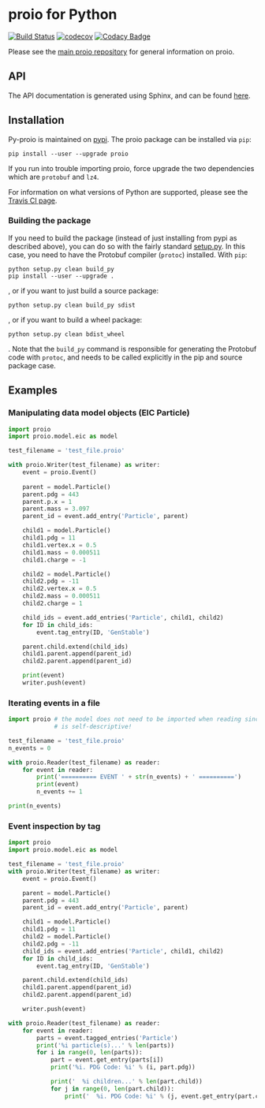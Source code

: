 # proio for Python
[![Build Status](https://travis-ci.org/proio-org/py-proio.svg?branch=master)](https://travis-ci.org/proio-org/py-proio)
[![codecov](https://codecov.io/gh/proio-org/py-proio/branch/master/graph/badge.svg)](https://codecov.io/gh/proio-org/py-proio)
[![Codacy Badge](https://api.codacy.com/project/badge/Grade/c7084aee40fd459594e3646b152d1e43)](https://www.codacy.com/app/proio-org/py-proio?utm_source=github.com&amp;utm_medium=referral&amp;utm_content=proio-org/py-proio&amp;utm_campaign=Badge_Grade)

Please see the [main proio repository](https://github.com/proio-org/proio) for general information on proio.

## API
The API documentation is generated using Sphinx, and can be found
[here](https://proio-org.github.io/py-proio-docs/).

## Installation
Py-proio is maintained on [pypi](https://pypi.python.org/pypi/proio).  The
proio package can be installed via
`pip`:
```shell
pip install --user --upgrade proio
```

If you run into trouble importing proio, force upgrade the two dependencies
which are `protobuf` and `lz4`.

For information on what versions of Python are supported, please see the
[Travis CI page](https://travis-ci.org/proio-org/py-proio).

### Building the package
If you need to build the package (instead of just installing from pypi as
described above), you can do so with the fairly standard [setup.py](setup.py).
In this case, you need to have the Protobuf compiler (`protoc`) installed.
With `pip`:
```shell
python setup.py clean build_py
pip install --user --upgrade .
```
, or if you want to just build a source package:
```shell
python setup.py clean build_py sdist
```
, or if you want to build a wheel package:
```shell
python setup.py clean bdist_wheel
```
.  Note that the `build_py` command is responsible for generating the Protobuf
code with `protoc`, and needs to be called explicitly in the pip and source
package case.

## Examples
### Manipulating data model objects (EIC Particle)
```python
import proio
import proio.model.eic as model

test_filename = 'test_file.proio'

with proio.Writer(test_filename) as writer:
    event = proio.Event()
    
    parent = model.Particle()
    parent.pdg = 443
    parent.p.x = 1
    parent.mass = 3.097
    parent_id = event.add_entry('Particle', parent)

    child1 = model.Particle()
    child1.pdg = 11
    child1.vertex.x = 0.5
    child1.mass = 0.000511
    child1.charge = -1

    child2 = model.Particle()
    child2.pdg = -11
    child2.vertex.x = 0.5
    child2.mass = 0.000511
    child2.charge = 1

    child_ids = event.add_entries('Particle', child1, child2)
    for ID in child_ids:
        event.tag_entry(ID, 'GenStable')

    parent.child.extend(child_ids)
    child1.parent.append(parent_id)
    child2.parent.append(parent_id)

    print(event)
    writer.push(event)
```

### Iterating events in a file
```python
import proio # the model does not need to be imported when reading since proio
             # is self-descriptive!

test_filename = 'test_file.proio'
n_events = 0

with proio.Reader(test_filename) as reader:
    for event in reader:
        print('========== EVENT ' + str(n_events) + ' ==========')
        print(event)
        n_events += 1

print(n_events)
```

### Event inspection by tag
```python
import proio
import proio.model.eic as model

test_filename = 'test_file.proio'
with proio.Writer(test_filename) as writer:
    event = proio.Event()

    parent = model.Particle()
    parent.pdg = 443
    parent_id = event.add_entry('Particle', parent)

    child1 = model.Particle()
    child1.pdg = 11
    child2 = model.Particle()
    child2.pdg = -11
    child_ids = event.add_entries('Particle', child1, child2)
    for ID in child_ids:
        event.tag_entry(ID, 'GenStable')

    parent.child.extend(child_ids)
    child1.parent.append(parent_id)
    child2.parent.append(parent_id)

    writer.push(event)

with proio.Reader(test_filename) as reader:
    for event in reader:
        parts = event.tagged_entries('Particle')
        print('%i particle(s)...' % len(parts))
        for i in range(0, len(parts)):
            part = event.get_entry(parts[i])
            print('%i. PDG Code: %i' % (i, part.pdg))

            print('  %i children...' % len(part.child))
            for j in range(0, len(part.child)):
                print('  %i. PDG Code: %i' % (j, event.get_entry(part.child[j]).pdg))
```
